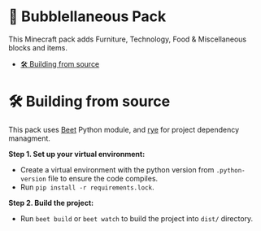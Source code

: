 # 🫧 Bubblellaneous Pack

This Minecraft pack adds Furniture, Technology, Food & Miscellaneous blocks and items.

<!-- vim-markdown-toc GFM -->

* [🛠️ Building from source](#-building-from-source)

<!-- vim-markdown-toc -->

# 🛠️ Building from source

This pack uses [Beet](https://github.com/mcbeet/beet) Python module, and [rye](https://github.com/mitsuhiko/rye) for project dependency managment.

**Step 1. Set up your virtual environment:**
- Create a virtual environment with the python version from `.python-version` file to ensure the code compiles.
- Run `pip install -r requirements.lock`.

**Step 2. Build the project:**
- Run `beet build` or `beet watch` to build the project into `dist/` directory.
